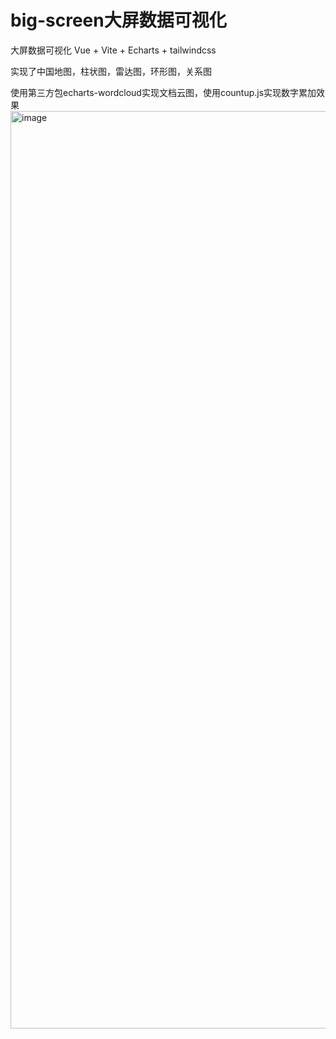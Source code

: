 # big-screen大屏数据可视化
大屏数据可视化
Vue + Vite + Echarts + tailwindcss

实现了中国地图，柱状图，雷达图，环形图，关系图

使用第三方包echarts-wordcloud实现文档云图，使用countup.js实现数字累加效果
<img width="1468" alt="image" src="https://github.com/user-attachments/assets/2c117454-26db-43bc-94de-56c53cbb3336">

